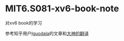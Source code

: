 # MIT6.S081-xv6-book-note

对xv6 book的学习

参考知乎用户[Iguodala](https://www.zhihu.com/people/iguodala-62)的文章和[大神的翻译](https://mit-public-courses-cn-translatio.gitbook.io/mit6-s081/)
